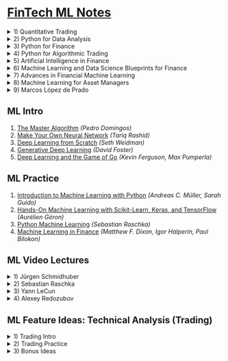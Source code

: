# [FinTech ML Notes](https://mikelaud.github.io)

<details><summary>1) Quantitative Trading</summary><p>

## [Quantitative Trading](https://www.amazon.com/Quantitative-Trading-Build-Algorithmic-Business-ebook/dp/B097QGPVND) _(Ernest P. Chan)_
[![Quantitative Trading](01-quantitative-trading/cover/penrose_tiling_320.jpg?raw=true "Quantitative Trading")](01-quantitative-trading)
[<sub><sup>(c)</sup></sub>](https://commons.wikimedia.org/wiki/File:Penrose_Tiling_(P1_over_P3).svg)

</p></details>
<details><summary>2) Python for Data Analysis</summary><p>

## [Python for Data Analysis](https://www.amazon.com/Python-Data-Analysis-Wrangling-IPython-ebook/dp/B075X4LT6K) _(Wes McKinney)_
[![Python for Data Analysis](02-python-for-data-analysis/cover/tupaia_tana_320.jpg?raw=true "Python for Data Analysis")](02-python-for-data-analysis)
[<sub><sup>(c)</sup></sub>](https://commons.wikimedia.org/wiki/File:Tupaia_tana_J_Smit.jpg)

</p></details>
<details><summary>3) Python for Finance</summary><p>

## [Python for Finance](https://www.amazon.com/Python-Finance-Mastering-Data-Driven-ebook/dp/B07L8NMW2P) _(Yves Hilpisch)_
[![Python for Finance](03-python-for-finance/cover/solenodon_cubanus_320.jpg?raw=true "Python for Finance")](03-python-for-finance)
[<sub><sup>(c)</sup></sub>](https://commons.wikimedia.org/wiki/File:Abhandlungen_der_K%C3%B6niglichen_Akademie_der_Wissenschaften_in_Berlin_(1863)_(16740609846).jpg)

</p></details>
<details><summary>4) Python for Algorithmic Trading</summary><p>

## [Python for Algorithmic Trading](https://www.amazon.com/Python-Algorithmic-Trading-Cloud-Deployment-ebook/dp/B08NC8F1WV) _(Yves Hilpisch)_
[![Python for Algorithmic Trading](04-python-for-algorithmic-trading/cover/coluber_natrix_320.jpg?raw=true "Python for Algorithmic Trading")](04-python-for-algorithmic-trading)
[<sub><sup>(c)</sup></sub>](https://commons.wikimedia.org/wiki/File:Die_Schlangen_W%C3%BCrttembergs_(Plate-_Coluber_Natrix)_BHL4389908.jpg)

</p></details>
<details><summary>5) Artificial Intelligence in Finance</summary><p>

## [Artificial Intelligence in Finance](https://www.amazon.com/Artificial-Intelligence-Finance-Python-Based-Guide-ebook/dp/B08L7232B5) _(Yves Hilpisch)_
[![Artificial Intelligence in Finance](05-artificial-intelligence-in-finance/cover/arvicola_pratensis_320.jpg?raw=true "Artificial Intelligence in Finance")](05-artificial-intelligence-in-finance)
[<sub><sup>(c)</sup></sub>](https://commons.wikimedia.org/wiki/File:Arvicola_pratensis_-_1700-1880_-_Print_-_Iconographia_Zoologica_-_Special_Collections_University_of_Amsterdam_-_UBA01_IZ20500125.tif)

</p></details>
<details><summary>6) Machine Learning and Data Science Blueprints for Finance</summary><p>

## [Machine Learning and Data Science Blueprints for Finance](https://www.amazon.com/Machine-Learning-Science-Blueprints-Finance-ebook/dp/B08KKDXNV4) _(Hariom Tatsat)_
[![Machine Learning and Data Science Blueprints for Finance](06-ml-and-ds-blueprints-for-finance/cover/coturnix_coturnix_320.jpg?raw=true "Machine Learning and Data Science Blueprints for Finance")](06-ml-and-ds-blueprints-for-finance)
[<sub><sup>(c)</sup></sub>](https://commons.wikimedia.org/wiki/File:Coturnix_coturnix_1873.jpg)

</p></details>
<details><summary>7) Advances in Financial Machine Learning</summary><p>

## [Advances in Financial Machine Learning](https://www.amazon.com/Advances-Financial-Machine-Learning-Marcos-ebook/dp/B079KLDW21) _(Marcos López de Prado)_
[![Advances in Financial Machine Learning](07-advances-in-financial-ml/cover/altair_320.jpg?raw=true "Advances in Financial Machine Learning")](07-advances-in-financial-ml)
[<sub><sup>(c)</sup></sub>](https://commons.wikimedia.org/wiki/File:Altair_8800_(RetroMadrid_2018)_b.jpg)

</p></details>
<details><summary>8) Machine Learning for Asset Managers</summary><p>

## [Machine Learning for Asset Managers](https://www.amazon.com/Machine-Learning-Managers-Elements-Quantitative-ebook/dp/B08461XP7R) _(Marcos López de Prado)_
[![Machine Learning for Asset Managers](08-ml-for-asset-managers/cover/sombrero_320.jpg?raw=true "Machine Learning for Asset Managers")](08-ml-for-asset-managers)
[<sub><sup>(c)</sup></sub>](https://commons.wikimedia.org/wiki/File:M104_ngc4594_sombrero_galaxy_hi-res.jpg)

</p></details>
<details><summary>9) Marcos López de Prado</summary><p>

## [Marcos López de Prado](https://www.quantresearch.org)
[![Marcos López de Prado](09-marcos-lopez-de-prado/cover/black_hole_320.jpg?raw=true "Marcos López de Prado")](09-marcos-lopez-de-prado)
[<sub><sup>(c)</sup></sub>](https://commons.wikimedia.org/wiki/File:Black_Holes_-_Monsters_in_Space.jpg)

</p></details>

## ML Intro
1. [The Master Algorithm](https://www.amazon.com/Master-Algorithm-Ultimate-Learning-Machine-ebook-dp-B012271YB2/dp/B012271YB2) _(Pedro Domingos)_
2. [Make Your Own Neural Network](https://www.amazon.com/gp/product/B01EER4Z4G) _(Tariq Rashid)_
3. [Deep Learning from Scratch](https://www.amazon.com/Deep-Learning-Scratch-Building-Principles-ebook/dp/B07XL53Y4C) _(Seth Weidman)_
4. [Generative Deep Learning](https://www.amazon.com/Generative-Deep-Learning-Teaching-Machines-ebook/dp/B07TWT9VN6) _(David Foster)_
5. [Deep Learning and the Game of Go](https://www.amazon.com/Deep-Learning-Game-Kevin-Ferguson-ebook/dp/B097821929) _(Kevin Ferguson, Max Pumperla)_

## ML Practice
1. [Introduction to Machine Learning with Python](https://www.amazon.com/Introduction-Machine-Learning-Python-Scientists-ebook/dp/B01M0LNE8C) _(Andreas C. Müller, Sarah Guido)_
2. [Hands-On Machine Learning with Scikit-Learn, Keras, and TensorFlow](https://www.amazon.com/Hands-Machine-Learning-Scikit-Learn-TensorFlow-ebook/dp/B07XGF2G87) _(Aurélien Géron)_
3. [Python Machine Learning](https://www.amazon.com/gp/product/B07VBLX2W7) _(Sebastian Raschka)_
4. [Machine Learning in Finance](https://www.amazon.com/Machine-Learning-Finance-Theory-Practice-ebook/dp/B08C4WLYM2) _(Matthew F. Dixon, Igor Halperin, Paul Bilokon)_

## ML Video Lectures

<details><summary>1) Jürgen Schmidhuber</summary><p>

### [Jürgen Schmidhuber](http://people.idsia.ch/~juergen) [_(LSTM inventor)_](https://en.wikipedia.org/wiki/J%C3%BCrgen_Schmidhuber)
1. [Deep Learning](https://www.youtube.com/watch?v=WgynzzThQuA) <sub><sup>[_(Глубокое обучение)_](https://www.youtube.com/watch?v=KPy3cTz4PPA)</sup></sub>
2. [Deep Feedforward Neural Networks](https://www.youtube.com/watch?v=yXGUwE-LHTQ) <sub><sup>[_(Глубокие нейросети с прямой связью)_](https://www.youtube.com/watch?v=ZJ-zT4-mIm8)</sup></sub>
3. [Long Short-Term Memory](https://www.youtube.com/watch?v=cIxlZQ5yPaY) <sub><sup>[_(Долгая краткосрочная память)_](https://www.youtube.com/watch?v=D2yW1UK8uC8)</sup></sub>
4. [Gödel Machine](https://www.youtube.com/watch?v=voczu4I3_xQ) <sub><sup>[_(Машина Гёделя)_](https://www.youtube.com/watch?v=YNCxfFIIrB8)</sup></sub>
5. [Speed Prior](https://www.youtube.com/watch?v=V2KtvlJf6fI) <sub><sup>[_(Скоростная вероятность)_](https://www.youtube.com/watch?v=xwQmrZR8K58)</sup></sub>
6. [True Artificial Intelligence will change everything](https://www.youtube.com/watch?v=-Y7PLaxXUrs)

</p></details>
<details><summary>2) Sebastian Raschka</summary><p>

### [Sebastian Raschka](https://sebastianraschka.com/)
#### Introduction to Machine Learning
- Part I: Introduction
  <details><summary>L01: What is Machine Learning</summary><p>
    
    - 1.1 [Course overview](https://www.youtube.com/watch?v=OgK8JFjkSto)
    - 1.2 [What is Machine Learning](https://www.youtube.com/watch?v=z7RT6aAt_10)
    - 1.3 [Categories of Machine Learning](https://www.youtube.com/watch?v=07Qum_mpEL0)
    - 1.4 [Notation](https://www.youtube.com/watch?v=fBEEplblFlg)
    - 1.5 [ML application](https://www.youtube.com/watch?v=3j87BZCqF2c)
    - 1.6 [ML motivation](https://www.youtube.com/watch?v=WW0U3tFhzes)
  </p></details>
  <details><summary>L02: Nearest Neighbor Methods</summary><p>
    
    - 2.1 [Introduction to NN](https://www.youtube.com/watch?v=-8ok7PuQEAk)
    - 2.2 [Nearest neighbor decision boundary](https://www.youtube.com/watch?v=zJH0qmrU-rA)
    - 2.3 [K-nearest neighbors](https://www.youtube.com/watch?v=9dawNcG_ue8)
    - 2.4 [Big O of K-nearest neighbors](https://www.youtube.com/watch?v=563R7CUxNzA)
    - 2.5 [Improving k-nearest neighbors](https://www.youtube.com/watch?v=nPFvo6T_O1w)
    - 2.6 [K-nearest neighbors in Python](https://www.youtube.com/watch?v=PtjeiDpHss8)
  </p></details>
- Part II: Computational Foundations
  <details><summary>L03: (Optional) Python Programming</summary><p>
    
    - 3.1 [Python overview](https://www.youtube.com/watch?v=MIvB1ZUDA-o)
    - 3.2 [Python setup](https://www.youtube.com/watch?v=DCvIUzW4154)
    - 3.3 [Running Python code](https://www.youtube.com/watch?v=CiEYCQ4pFJs)
  </p></details>
  <details><summary>L04: Scientific Computing in Python</summary><p>
    
    - 4.1 [Intro to NumPy](https://www.youtube.com/watch?v=I8vRP4GVs_E)
    - 4.2 [NumPy Array Construction and Indexing](https://www.youtube.com/watch?v=X9Ioj6BUT38)
    - 4.3 [NumPy Array Math and Universal Functions](https://www.youtube.com/watch?v=VuaQKtygva4)
    - 4.4 [NumPy Broadcasting](https://www.youtube.com/watch?v=FQ-IhRHZ_fA)
    - 4.5 [NumPy Advanced Indexing – Memory Views and Copies](https://www.youtube.com/watch?v=2tP_Hn5uw9I)
    - 4.6 [NumPy Random Number Generators](https://www.youtube.com/watch?v=gVlLnQU9pPc)
    - 4.7 [Reshaping NumPy Arrays](https://www.youtube.com/watch?v=4fqPkg1jYVs)
    - 4.8 [NumPy Comparison Operators and Masks](https://www.youtube.com/watch?v=ff0R9rR-yDI)
    - 4.9 [NumPy Linear Algebra Basics](https://www.youtube.com/watch?v=JgXLoBvRALA)
    - 4.10 [Matplotlib](https://www.youtube.com/watch?v=VmU8XBht1-U)
  </p></details>
  <details><summary>L05: Machine Learning with Scikit-Learn</summary><p>
    
    - 5.1 [Reading a Dataset from a Tabular Text File](https://www.youtube.com/watch?v=Vj3OnmufdjA)
    - 5.2 [Basic data handling](https://www.youtube.com/watch?v=a1JrNuLsmh4)
    - 5.3 [Object Oriented Programming & Python Classes](https://www.youtube.com/watch?v=Zrb-xhqPZF4)
    - 5.4 [Intro to Scikit-learn](https://www.youtube.com/watch?v=dpoN3eJgROM)
    - 5.5 [Scikit-learn Transformer API](https://www.youtube.com/watch?v=gQvVlkEn1hk)
    - 5.6 [Scikit-learn Pipelines](https://www.youtube.com/watch?v=MuPmbW0ln6g)
  </p></details>
- Part III: Tree-Based Methods
  <details><summary>L06: Decision Trees</summary><p>
    
    - 6.1 [Intro to Decision Trees](https://www.youtube.com/watch?v=3vZo0ApLz0A)
    - 6.2 [Recursive algorithms & Big-O](https://www.youtube.com/watch?v=hA43n9w0ImQ)
    - 6.3 [Types of decision trees](https://www.youtube.com/watch?v=z2n8kHXkwtM)
    - 6.4 [Splitting criteria](https://www.youtube.com/watch?v=a-SIt_X0_oY)
    - 6.5 [Gini & Entropy versus misclassification error](https://www.youtube.com/watch?v=cLWZVinpAu0)
    - 6.6 [Improvements & dealing with overfitting](https://www.youtube.com/watch?v=Joxm04J1Cqg)
    - 6.7 [Code Example](https://www.youtube.com/watch?v=z9FfOo9qDh4)
  </p></details>
  <details><summary>L07: Ensemble Methods</summary><p>
    
    - 7.1 [Intro to ensemble methods](https://www.youtube.com/watch?v=wVRidHbwLB0)
    - 7.2 [Majority Voting](https://www.youtube.com/watch?v=EFk21H6Q1ew)
    - 7.3 [Bagging](https://www.youtube.com/watch?v=pWSULhaZlQM)
    - 7.4 [Boosting and AdaBoost](https://www.youtube.com/watch?v=LxcGKNV5-p4)
    - 7.5 [Gradient Boosting](https://www.youtube.com/watch?v=zblsrxc7XpM)
    - 7.6 [Random Forests](https://www.youtube.com/watch?v=r5C3TUIw6Zk)
    - 7.7 [Stacking](https://www.youtube.com/watch?v=8T2emza6g80)
  </p></details>
- Part IV: Evaluation
  <details><summary>L08: Model Evaluation Part 1 – Basics: Underfitting & Overfitting</summary><p>
    
    - 8.1 [Intro to overfitting and underfitting](https://www.youtube.com/watch?v=v-7w6hWQ3FM)
    - 8.2 [Intuition behind bias and variance](https://www.youtube.com/watch?v=DCk-p6MsiWA)
    - 8.3 [Bias-Variance Decomposition of the Squared Error](https://www.youtube.com/watch?v=r25dWiyDPQA)
    - 8.4 [Bias and Variance vs Overfitting and Underfitting](https://www.youtube.com/watch?v=R13lpnXVtXo)
    - 8.5 [Bias-Variance Decomposition of the 0/1 Loss](https://www.youtube.com/watch?v=IvHZ4-yd5is)
    - 8.6 [Different Uses of the Term "Bias"](https://www.youtube.com/watch?v=AzKP6gQVoTI)
  </p></details>
  <details><summary>L09: Model Evaluation Part 2 – Resampling Methods</summary><p>
    
    - 9.1 [Introduction](https://www.youtube.com/watch?v=77V4VJJDPWw)
    - 9.2 [Holdout Evaluation](https://www.youtube.com/watch?v=miq_7lZgguE)
    - 9.3 [Holdout Model Selection](https://www.youtube.com/watch?v=KKErl_UtF2M)
    - 9.4 [ML Confidence Intervals via Normal Approximation](https://www.youtube.com/watch?v=jsvBxkvTyQg)
    - 9.5 [Resampling and Repeated Holdout](https://www.youtube.com/watch?v=1whfIOoPTlk)
    - 9.6 [Bootstrap Confidence Intervals](https://www.youtube.com/watch?v=jTva3x3Rd0s)
    - 9.7 [The .632 and .632+ Bootstrap methods](https://www.youtube.com/watch?v=wb4_dEmhhgU)
  </p></details>
  <details><summary>L10: Model Evaluation Part 3 – Cross Valdiation</summary><p>
    
    - 10.1 [Cross-validation lecture overview](https://www.youtube.com/watch?v=bcpWY251pkM)
    - 10.2 [Hyperparameters](https://www.youtube.com/watch?v=4zuIPwnQVdM)
    - 10.3 [k-fold CV for model evaluation](https://www.youtube.com/watch?v=ivVeqv4oShk)
    - 10.4 [k-fold CV for model eval. code examples](https://www.youtube.com/watch?v=GkqJLZKGFWU)
    - 10.5 [k-fold CV for model selection](https://www.youtube.com/watch?v=0fueKIB76Rk)
    - 10.6 [k-fold CV for model evaluation code examples](https://www.youtube.com/watch?v=EqQ-Sb15CT8)
    - 10.7 [k-fold CV 1-standard error method](https://www.youtube.com/watch?v=eODaLDEPtxY)
    - 10.8 [k-fold CV 1-standard error method code example](https://www.youtube.com/watch?v=bs1rvv4B-ck)
  </p></details>
  <details><summary>L11: Model Evaluation Part 4 – Statistical Tests and Algorithm Selection</summary><p>
    
    - 11.1 [Lecture Overview](https://www.youtube.com/watch?v=oTSVEWC1-E0)
    - 11.2 [McNemar’s Test for Pairwise Classifier Comparison](https://www.youtube.com/watch?v=nzznkiW8ulk)
    - 11.3 [Multiple Pairwise Comparisons](https://www.youtube.com/watch?v=cMILHEJ6JN4)
    - 11.4 [Statistical Tests for Algorithm Comparison](https://www.youtube.com/watch?v=hh3CR64otvE)
    - 11.5 [Nested CV for Algorithm Selection](https://www.youtube.com/watch?v=XXFLFWHP9Nc)
    - 11.6 [Nested CV for Algorithm Selection Code Example](https://www.youtube.com/watch?v=nuIqwnsrnH0)
  </p></details>
  <details><summary>L12: Model Evaluation Part 5 – Evaluation Metrics</summary><p>
    
    - 12.0 [Lecture Overview](https://www.youtube.com/watch?v=pGc0Ow0RpOM)
    - 12.1 [Lecture Overview](https://www.youtube.com/watch?v=07dtryhNGms)
    - 12.2 [Precision, Recall, and F1 Score](https://www.youtube.com/watch?v=yEw9oDdJkT0)
    - 12.3 [Balanced Accuracy](https://www.youtube.com/watch?v=GdSEkiArM3k)
    - 12.4 [Receiver Operating Characteristic](https://www.youtube.com/watch?v=GdSEkiArM3k)
    - 12.5 [Extending Binary Metric to Multiclass Problems](https://www.youtube.com/watch?v=K8-GOT_RtuA)
  </p></details>
#### Introduction to Deep Learning
- Part 1: Introduction
  <details><summary>L01: Introduction to deep learning</summary><p>
    
    - 1.0 [Introduction (04:26)](https://www.youtube.com/watch?v=1nqCZqDYPp0)
    - 1.1.1 [Course Overview Part 1: Motivation and Topics (16:26)](https://www.youtube.com/watch?v=6VbtJ9nn5ng)
    - 1.1.2 [Course Overview Part 2: Organization (17:34)](https://www.youtube.com/watch?v=s7ZCbKI5Exw)
    - 1.2 [What is Machine Learning? (17:42)](https://www.youtube.com/watch?v=d6oQzE4kst0)
    - 1.3.1 [Broad Categories of ML Part 1: Supervised Learning (10:55)](https://www.youtube.com/watch?v=UadzJLHJB50)
    - 1.3.2 [Broad Categories of ML Part 2: Unsupervised Learning (7:29)](https://www.youtube.com/watch?v=nHhuuUwd05g)
    - 1.3.3 [Broad Categories of ML Part 3: Reinforcement Learning (3:48)](https://www.youtube.com/watch?v=EQCZUOxGrOo)
    - 1.3.4 [Broad Categories of ML Part 4: Special Cases of Supervised Learning (10:46)](https://www.youtube.com/watch?v=B59lK5yo57M)
    - 1.4 [The Supervised Learning Workflow (17:46)](https://www.youtube.com/watch?v=nd9dhrvtIA0)
    - 1.5 [Necessary Machine Learning Notation and Jargon (22:02)](https://www.youtube.com/watch?v=o-yHLOvuh2o)
    - 1.6 [About the Practical Aspects and Tools Used in This Course (11:26)](https://www.youtube.com/watch?v=R16VmI2ZhR0)
    - 1.news-1 [Deep Learning News #1 (15:28)](https://www.youtube.com/watch?v=UAjfVRicYBM)
  </p></details>
  <details><summary>L02: The brief history of deep learning</summary><p>
    
    - 2.0 [A Brief History of Deep Learning – Lecture Overview (02:57)](https://www.youtube.com/watch?v=Ezig00nypvU)
    - 2.1 [Artificial Neurons (16:49)](https://www.youtube.com/watch?v=gbLasjwAGik)
    - 2.2 [Multilayer Networks (15:11)](https://www.youtube.com/watch?v=G7oqVqU5qsQ)
    - 2.3 [The Origins of Deep Learning (20:11)](https://www.youtube.com/watch?v=tkUCMtJd43Y)
    - 2.4 [The Deep Learning Hardware & Software Landscape (7:20)](https://www.youtube.com/watch?v=TMCNkeJGIfg)
    - 2.5 [Current Trends in Deep Learning (8:21)](https://www.youtube.com/watch?v=FpOpb-BMIH8)
  </p></details>
  <details><summary>L03: Single-layer neural networks: The perceptron algorithm</summary><p>
    
    - 3.0 [Perceptron Lecture Overview (05:02)](https://www.youtube.com/watch?v=cm_wv2QpTgc)
    - 3.1 [About Brains and Neurons (12:50)](https://www.youtube.com/watch?v=AnSDPcvtRLo)
    - 3.2 [The Perceptron Learning Rule (31:38)](https://www.youtube.com/watch?v=C8Uns9HEVXI)
    - 3.3 [Vectorization in Python (14:54)](https://www.youtube.com/watch?v=OnG2NfuC5aY)
    - 3.4 [Perceptron in Python using NumPy and PyTorch (28:42)](https://www.youtube.com/watch?v=TMCNkeJGIfg)
    - 3.5 [The Geometric Intuition Behind the Perceptron (18:43)](https://www.youtube.com/watch?v=Fj7BgxI73TA)
    - 3.news-2 [Deep Learning News #2 (25:01)](https://www.youtube.com/watch?v=TgbI3LeB1bg)
  </p></details>
- Part 2: Mathematical and computational foundations
  <details><summary>L04: Linear algebra and calculus for deep learning</summary><p>
    
    - 4.0 [Linear Algebra for Deep Learning – Lecture Overview (02:11)](https://www.youtube.com/watch?v=3mjJxu3B0zA)
    - 4.1 [Tensors in Deep Learning (13:02)](https://www.youtube.com/watch?v=JXfDlgrfOBY)
    - 4.2 [Tensors in PyTorch (28:32)](https://www.youtube.com/watch?v=zk_asBov8QI)
    - 4.3 [Vectors, Matrices, and Broadcasting (16:15)](https://www.youtube.com/watch?v=4Ehb_is-MFU)
    - 4.4 [Notational Conventions for Neural Networks (11:52)](https://www.youtube.com/watch?v=4pnoymfFiYM)
    - 4.5 [A Fully Connected (Linear) Layer in PyTorch (12:41)](https://www.youtube.com/watch?v=XswEBzNgIYc)
  </p></details>
  <details><summary>L05: Parameter optimization with gradient descent</summary><p>
    
    - 5.0 [Gradient Descent – Lecture Overview (06:28)](https://www.youtube.com/watch?v=VBOxg62CwCg)
    - 5.1 [Online, Batch, and Minibatch Mode (21:04)](https://www.youtube.com/watch?v=b4DXHd3RwqA)
    - 5.2 [Relation Between Perceptron and Linear Regression (05:20)](https://www.youtube.com/watch?v=4JB1j8eIGzI)
    - 5.3 [An Iterative Training Algorithm for Linear Regression (11:10)](https://www.youtube.com/watch?v=1QH2bVuV98A)
    - 5.4 [(Optional) Calculus Refresher I: Derivatives (17:36)](https://www.youtube.com/watch?v=tL1THESrXgI)
    - 5.5 [(Optional) Calculus Refresher II: Gradients (17:34)](https://www.youtube.com/watch?v=YPZVGSRmjLk)
    - 5.6 [Understanding Gradient Descent (26:34)](https://www.youtube.com/watch?v=L4xzybIa-bo)
    - 5.7 [Training an Adaptive Linear Neuron (Adaline)h (06:43)](https://www.youtube.com/watch?v=iLCT0i-lCsw)
    - 5.8 [Adaline Code Example (33:26)](https://www.youtube.com/watch?v=GGcaqzhKzLc)
    - 5.news-3 [Deep Learning News #3 (20:24)](https://www.youtube.com/watch?v=2I8SqKLt-Nk)
  </p></details>
  <details><summary>L06: Automatic differentiation with PyTorch</summary><p>
    
    - 6.0 [Automatic Differentiation in PyTorch – Lecture Overview (04:09)](https://www.youtube.com/watch?v=j1-r1vO2a_o)
    - 6.1 [Learning More About PyTorch (15:47)](https://www.youtube.com/watch?v=LjdiVPQ45GE)
    - 6.2 [Understanding Automatic Differentiation via Computation Graphs (22:47)](https://www.youtube.com/watch?v=oY6-i2Ybin4)
    - 6.3 [Automatic Differentiation in PyTorch (09:02)](https://www.youtube.com/watch?v=VvUz0Q9e09g)
    - 6.4 [Training ADALINE with PyTorch (23:29)](https://www.youtube.com/watch?v=00KgeJwNaZA)
    - 6.5 [A Closer Look at the PyTorch API (25:02)](https://www.youtube.com/watch?v=klc79sZ1yVc)
  </p></details>
  <details><summary>L07: Cluster and cloud computing resources</summary><p>
    
    - 7.0 [GPU resources & Google Colab (19:17)](https://www.youtube.com/watch?v=5pew4YEa1ww)
    - 7.news-4 [Deep Learning News #4 (28:09)](https://www.youtube.com/watch?v=mPC14fIO4SY)
  </p></details>
- Part 3: Introduction to neural networks
  <details><summary>L08: Multinomial logistic regression / Softmax regression</summary><p>
    
    - 8.0 [Logistic Regression – Lecture Overview (06:28)](https://www.youtube.com/watch?v=10PTpRRpRk0)
    - 8.1 [Logistic Regression as a Single-Layer Neural Network (09:15)](https://www.youtube.com/watch?v=ncZ5iSZekVQ)
    - 8.2 [Logistic Regression Loss Function (12:57)](https://www.youtube.com/watch?v=GxJe0DZvydM)
    - 8.3 [Logistic Regression Loss Derivative and Training (19:57)](https://www.youtube.com/watch?v=7rR1L7t2EnA)
    - 8.4 [Logits and Cross Entropy (06:47)](https://www.youtube.com/watch?v=icQaFxKa_J0)
    - 8.5 [Logistic Regression in PyTorch – Code Example (19:02)](https://www.youtube.com/watch?v=6igMArA6k3A)
    - 8.6 [Multinomial Logistic Regression / Softmax Regression (17:31)](https://www.youtube.com/watch?v=L0FU8NFpx4E)
    - 8.7.1 [OneHot Encoding and Multi-category Cross Entropy (15:34)](https://www.youtube.com/watch?v=4n71-tZ94yk)
    - 8.7.2 [OneHot Encoding and Multi-category Cross Entropy Code Example (15:04)](https://www.youtube.com/watch?v=5bW0vn4ISqs)
    - 8.8 [Softmax Regression Derivatives for Gradient Descent (19:38)](https://www.youtube.com/watch?v=aeM-fmcdkXU)
    - 8.9 [Softmax Regression Code Example Using PyTorch (25:39)](https://www.youtube.com/watch?v=mM6apVBXGEA)
    - 8.news-5 [Deep Learning News #5, Feb 27 2021 (30:59)](https://www.youtube.com/watch?v=ZjZ6Yph5c2E)
  </p></details>
  <details><summary>L09: Multilayer perceptrons and backpropration</summary><p>
    
    - 9.0 [Multilayer Perceptrons – Lecture Overview (03:54)](https://www.youtube.com/watch?v=jD6IKpqSJM4)
    - 9.1 [Multilayer Perceptron Architecture (24:24)](https://www.youtube.com/watch?v=IUylp47hNA0)
    - 9.2 [Nonlinear Activation Functions (22:50)](https://www.youtube.com/watch?v=-_7W0KE8Ykg)
    - 9.3.1 [Multilayer Perceptron Code Part 1/3 (10:00)](https://www.youtube.com/watch?v=zNyEzACInRg)
    - 9.3.2 [Multilayer Perceptron in PyTorch Part 2/3 (Jupyter Notebook) (08:31)](https://www.youtube.com/watch?v=Ycp4Si89s5Q)
    - 9.3.3 [Multilayer Perceptron in PyTorch Part 3/3 (Script Setup) (13:36)](https://www.youtube.com/watch?v=cDbQgQv_Yz0)
    - 9.4 [Overfitting and Underfitting (31:09)](https://www.youtube.com/watch?v=hFGZyDVNgS4)
    - 9.5.1 [Cats & Dogs and Custom Data Loaders (16:48)](https://www.youtube.com/watch?v=RQIAmvElu1g)
    - 9.5.2 [Custom DataLoaders in PyTorch (Code Example) (29:29)](https://www.youtube.com/watch?v=hPzJ8H0Jtew)
    - 9.news-6 [Deep Learning News #6 (36:13)](https://www.youtube.com/watch?v=0J2b31KIIXs)
  </p></details>
  <details><summary>L10: Regularization to avoid overfitting</summary><p>
    
    - 10.0 [Regularization Methods for Neural Networks – Lecture Overview (11:09)](https://www.youtube.com/watch?v=Va4K-wYh_p8)
    - 10.1 [Techniques for Reducing Overfitting (12:17)](https://www.youtube.com/watch?v=KOBmBjlMVAE)
    - 10.2 [Data Augmentation in PyTorch (14:31)](https://www.youtube.com/watch?v=qLIosWyrh9Q)
    - 10.3 [Early Stopping (04:07)](https://www.youtube.com/watch?v=YA1OdkiHJBY)
    - 10.4 [L2 Regularization for Neural Nets (15:48)](https://www.youtube.com/watch?v=uu2X47cSLmM)
    - 10.5.1 [The Main Concept Behind Dropout (11:07)](https://www.youtube.com/watch?v=IHrZNBsgtwU)
    - 10.5.2 [Dropout Co-Adaptation Interpretation (03:50)](https://www.youtube.com/watch?v=GAE8dpDWo6E)
    - 10.5.3 [(Optional) Dropout Ensemble Interpretation (09:10)](https://www.youtube.com/watch?v=4We9G5jgKvI)
    - 10.5.4 [Dropout in PyTorch (12:04)](https://www.youtube.com/watch?v=kma-4wqp_-k)
  </p></details>
  <details><summary>L11: Input normalization and weight initialization</summary><p>
    
    - 11.0 [Input Normalization and Weight Initialization – Lecture Overview (02:52)](https://www.youtube.com/watch?v=xk6qb2IePaE)
    - 11.1 [Input Normalization (08:03)](https://www.youtube.com/watch?v=jzJactQXFDk)
    - 11.2 [How BatchNorm Works (15:14)](https://www.youtube.com/watch?v=34PDIFvvESc)
    - 11.3 [BatchNorm in PyTorch (08:44)](https://www.youtube.com/watch?v=8AUDn7iF2DY)
    - 11.4 [Why BatchNorm Works (23:37)](https://www.youtube.com/watch?v=uI19wIdzh9M)
    - 11.5 [Weight Initialization – Why Do We Care? (06:00)](https://www.youtube.com/watch?v=RsX01aYbQdI)
    - 11.6 [Xavier Glorot and Kaiming He Initialization (12:21)](https://www.youtube.com/watch?v=ScWTYHQra5E)
    - 11.7 [Weight Initialization in PyTorch (07:36)](https://www.youtube.com/watch?v=nA6oEAE9IVc)
    - 11.news-7 [Deep Learning News #7 (23:33)](https://www.youtube.com/watch?v=X5cEwDRh0Lk)
  </p></details>
  <details><summary>L12: Learning rates and advanced optimization algorithms</summary><p>
    
    - 12.0 [Improving Gradient Descent-based Optimization – Lecture Overview (06:19)](https://www.youtube.com/watch?v=7RhNXYqDBfU)
    - 12.1 [Learning Rate Decay (17:07)](https://www.youtube.com/watch?v=Owm1H0ukjS4)
    - 12.2 [Learning Rate Schedulers in PyTorch (14:38)](https://www.youtube.com/watch?v=tB1rz4L93JA)
    - 12.3 [SGD with Momentum (09:05)](https://www.youtube.com/watch?v=gMxvefj0YAM)
    - 12.4 [Adam: Combining Adaptive Learning Rates and Momentum (15:33)](https://www.youtube.com/watch?v=eUOvUIRPSX8)
    - 12.5 [Choosing Different Optimizers in PyTorch (06:01)](https://www.youtube.com/watch?v=RsX01aYbQdI)
    - 12.6 [Additional Topics and Research on Optimization Algorithms (12:04)](https://www.youtube.com/watch?v=7yoAocFiUh8)
  </p></details>
- Part 4: Deep learning for computer vision and language modeling
  <details><summary>L13: Introduction to convolutional neural networks</summary><p>
    
    - 13.0 [Introduction to Convolutional Networks – Lecture Overview (05:25)](https://www.youtube.com/watch?v=i-Ngb6tn_KM)
    - 13.1 [Common Applications of CNNs (09:34)](https://www.youtube.com/watch?v=I5B7pgSEMhE)
    - 13.2 [Challenges of Image Classification (07:44)](https://www.youtube.com/watch?v=0FtJbmuUdFo)
    - 13.3 [Convolutional Neural Network Basics (18:39)](https://www.youtube.com/watch?v=7fWOE-z8YgY)
    - 13.4 [Convolutional Filters and Weight-Sharing (20:19)](https://www.youtube.com/watch?v=ryJ6Bna-ZNU)
    - 13.5 [Cross-correlation vs. Convolution (10:37)](https://www.youtube.com/watch?v=ICWHhxox1ho)
    - 13.news-8 [Deep Learning News #8 (18:02)](https://www.youtube.com/watch?v=AxKPjkBP2t4)
    - 13.6 [CNNs & Backpropagation (05:54)](https://www.youtube.com/watch?v=-SwKNK9MIUU)
    - 13.7 [CNN Architectures & AlexNet (20:17)](https://www.youtube.com/watch?v=-IHxe4-09e4)
    - 13.8 [What a CNN Can See (13:42)](https://www.youtube.com/watch?v=PRFP5YC3u7g)
    - 13.9.1 [LeNet-5 in PyTorch (13:11)](https://www.youtube.com/watch?v=ye5k82FQC7I)
    - 13.9.2 [Saving and Loading Models in PyTorch (05:44)](https://www.youtube.com/watch?v=vB_Y04gsyBI)
    - 13.9.3 [AlexNet in PyTorch (15:15)](https://www.youtube.com/watch?v=mlXRVuD_HEg)
    - 13.news-9 [Deep Learning News #9 (28:09)](https://www.youtube.com/watch?v=Nm4Y4Pd1mg0)
  </p></details>
  <details><summary>L14: Convolutional neural networks architectures</summary><p>
    
    - 14.0 [Convolutional Neural Networks Architectures – Lecture Overview (06:18)](https://www.youtube.com/watch?v=1A6HViSXaqQ)
    - 14.1 [Convolutions and Padding (11:14)](https://www.youtube.com/watch?v=I5B7pgSEMhE)
    - 14.2 [Spatial Dropout and BatchNorm (06:46)](https://www.youtube.com/watch?v=TGqqTgn4cAg)
    - 14.3 [Architecture Overview (03:23)](https://www.youtube.com/watch?v=WyXO762G2_A)
    - 14.3.1.1 [VGG16 Overview (06:05)](https://www.youtube.com/watch?v=YcmNIOyfdZQ)
    - 14.3.1.2 [VGG16 in PyTorch (15:52)](https://www.youtube.com/watch?v=PlFiRPdBEAo)
    - 14.3.2.1 [ResNet Overview (14:41)](https://www.youtube.com/watch?v=q_IlqYlYhlo)
    - 14.3.2.2 [ResNet-34 in PyTorch (18:47)](https://www.youtube.com/watch?v=JG_ODvnlgjY)
    - 14.4.1 [Replacing Max-Pooling with Convolutional Layers (08:19)](https://www.youtube.com/watch?v=Lq83NFkkJCk)
    - 14.4.2 [All-Convolutional Network in PyTorch (08:17)](https://www.youtube.com/watch?v=A5dC5yuPXwo)
    - 14.5 [Convolutional Instead of Fully Connected Layers (14:33)](https://www.youtube.com/watch?v=rqLjZ8k4va8)
    - 14.6.1 [Transfer Learning (07:38)](https://www.youtube.com/watch?v=OkQRtm9JY1k)
    - 14.6.2 [Transfer Learning in PyTorch (11:35)](https://www.youtube.com/watch?v=FaW9JCSJn2s)
    - 14.news-10 [Deep Learning News #10 (20:55)](https://www.youtube.com/watch?v=sZT4XZkptP8)
  </p></details>
  <details><summary>L15: Introduction to recurrent neural networks</summary><p>
    
    - 15.0 [Introduction to Recurrent Neural Networks – Lecture Overview (03:58)](https://www.youtube.com/watch?v=q5YxK17tRm0)
    - 15.1 [Different Methods for Working With Text Data (15:57)](https://www.youtube.com/watch?v=kwmZtkzB4e0)
    - 15.2 [Sequence Modeling with RNNs (13:39)](https://www.youtube.com/watch?v=5fdy-hBeWCI)
    - 15.3 [Different Types of Sequence Modeling Tasks (04:31)](https://www.youtube.com/watch?v=Ed8GTvkzkZE)
    - 15.4 [Backpropagation Through Time Overview (09:33)](https://www.youtube.com/watch?v=0XdPIqi0qpg)
    - 15.5 [Long Short-Term Memory (16:58)](https://www.youtube.com/watch?v=k6fSgUaWUF8)
    - 15.6 [RNNs for Classification: A Many-to-One Word RNN (29:06)](https://www.youtube.com/watch?v=TI4HRR3Hd9A)
    - 15.7 [An RNN Sentiment Classifier in PyTorch (40:00)](https://www.youtube.com/watch?v=KgrdifrlDxg)
  </p></details>
- Part 5: Deep generative models
  <details><summary>L16: Autoencoders</summary><p>
    
    - 16.0 [Introduction to Autoencoders – Lecture Overview (04:45)](https://www.youtube.com/watch?v=9Ujv_IoBtF4)
    - 16.1 [Dimensionality Reduction (09:39)](https://www.youtube.com/watch?v=UgOHupaIfcA)
    - 16.2 [A Fully-Connected Autoencoder (16:34)](https://www.youtube.com/watch?v=8O_FDPIlj1s)
    - 16.3 [Convolutional Autoencoders & Transposed Convolutions (16:07)](https://www.youtube.com/watch?v=ilkSwsggSNM)
    - 16.4 [A Convolutional Autoencoder in PyTorch (15:20)](https://www.youtube.com/watch?v=345wRyqKkQ0)
    - 16.5 [Other Types of Autoencoders (5:33)](https://www.youtube.com/watch?v=k6fSgUaWUF8)
  </p></details>
  <details><summary>L17: Variational autoencoders</summary><p>
    
    - 17.0 [Intro to Varaiational Autoencoders – Lecture Overview (03:16)](https://www.youtube.com/watch?v=UnImUYOdWgk)
    - 17.1 [Variational Autoencoder Overview (05:23)](https://www.youtube.com/watch?v=H2XgdND0DV4)
    - 17.2 [Sampling from a Variational Autoencoder (09:26)](https://www.youtube.com/watch?v=YgSWrafXI8U)
    - 17.3 [The Log-Var Trick (07:34)](https://www.youtube.com/watch?v=pmvo0S3-G-I)
    - 17.4 [Variational Autoencoder Loss Function (12:16)](https://www.youtube.com/watch?v=ywYuZrLENH0)
    - 17.5 [A Variational Autoencoder for Handwritten Digits in PyTorch (23:12)](https://www.youtube.com/watch?v=afNuE5z2CQ8)
    - 17.6 [A Variational Autoencoder for Face Images in PyTorch (10:05)](https://www.youtube.com/watch?v=sul2ExoUrnw)
    - 17.7 [VAE Latent Space Arithmetic in PyTorch – Making People Smile (11:54)](https://www.youtube.com/watch?v=EfFr87ARDF0)
  </p></details>
  <details><summary>L18: Introduction to generative adversarial networks</summary><p>
    
    - 18.0 [Introduction to Generative Adversarial Networks – Lecture Overview (05:14)](https://www.youtube.com/watch?v=OnoPaZaKoS8)
    - 18.1 [The Main Idea Behind GANs (10:42)](https://www.youtube.com/watch?v=-Zi5SReze6U)
    - 18.2 [The GAN Objective (26:25)](https://www.youtube.com/watch?v=m_H6viKCTEE)
    - 18.3 [Modifying the GAN Loss Function for Practical Use (18:45)](https://www.youtube.com/watch?v=ILpC3b-819Q)
    - 18.4 [A GAN for Generating Handwritten Digits in PyTorch (22:45)](https://www.youtube.com/watch?v=cTlxZ1FO1mY)
    - 18.5 [Tips and Tricks to Make GANs Work (17:13)](https://www.youtube.com/watch?v=_cUdjPdbldQ)
    - 18.6 [A DCGAN for Generating Face Images in PyTorch (12:42)](https://www.youtube.com/watch?v=5fs9PMzrVig)
  </p></details>
  <details><summary>L19: Self-attention and transformer networks</summary><p>
    
    - 19.0 [RNNs & Transformers for Sequence-to-Sequence Modeling – Lecture Overview (03:05)](https://www.youtube.com/watch?v=DlWTTrHa8bI)
    - 19.1 [Sequence Generation with Word and Character RNNs (17:43)](https://www.youtube.com/watch?v=fSBw6TrePPg)
    - 19.2.1 [Implementing a Character RNN in PyTorch (Concepts) (09:19)](https://www.youtube.com/watch?v=PFcWQkGP4lU)
    - 19.2.2 [Implementing a Character RNN in PyTorch (Code Example) (25:56)](https://www.youtube.com/watch?v=tL5puCeDr-o)
    - 19.3 [RNNs with an Attention Mechanism (22:18)](https://www.youtube.com/watch?v=mDZil99CtSU)
    - 19.4.1 [Using Attention Without the RNN – A Basic Form of Self-Attention (16:10)](https://www.youtube.com/watch?v=i_pfHD4P_wg)
    - 19.4.2 [Self-Attention and Scaled Dot-Product Attention (16:08)](https://www.youtube.com/watch?v=0PjHri8tc1c)
    - 19.4.3 [Multi-Head Attention (07:36)](https://www.youtube.com/watch?v=A1eUVxscNq8)
    - 19.5.1 [The Transformer Architecture (22:36)](https://www.youtube.com/watch?v=tstbZXNCfLY)
    - 19.5.2.1 [Some Popular Transformer Models: BERT, GPT, and BART – Overview (08:40)](https://www.youtube.com/watch?v=iFhYwEi03Ew)
    - 19.5.2.2 [GPT-v1: Generative Pre-Trained Transformer (09:53)](https://www.youtube.com/watch?v=LOCzBgSV4tQ)
    - 19.5.2.3 [BERT: Bidirectional Encoder Representations from Transformers (18:30)](https://www.youtube.com/watch?v=_BFp4kjSB-I)
    - 19.5.2.4 [GPT-v2: Language Models are Unsupervised Multitask Learners (09:02)](https://www.youtube.com/watch?v=BXv1m9Asl7I)
    - 19.5.2.5 [GPT-v3: Language Models are Few-Shot Learners (06:40)](https://www.youtube.com/watch?v=wYdKn-X4MhY)
    - 19.5.2.6 [BART: Combining Bidirectional and Auto-Regressive Transformers (10:15)](https://www.youtube.com/watch?v=1JBMCG8rW18)
    - 19.5.2.7 [Closing Words – The Recent Growth of Language Transformers (06:09)](https://www.youtube.com/watch?v=OyqIuxMmLRg)
    - 19.6 [DistilBert Movie Review Classifier in PyTorch (17:57)](https://www.youtube.com/watch?v=emDmznRlsWw)
  </p></details>

</p></details>
<details><summary>3) Yann LeCun</summary><p>
  
### [NYU Deep Learning SP21](https://www.youtube.com/playlist?list=PLLHTzKZzVU9e6xUfG10TkTWApKSZCzuBI)
1. 01: [History and resources](https://www.youtube.com/watch?v=mTtDfKgLm54&list=PLLHTzKZzVU9e6xUfG10TkTWApKSZCzuBI&index=1)
2. 01L: [Gradient descent and the backpropagation algorithm](https://www.youtube.com/watch?v=nTlCqaL7fCY&list=PLLHTzKZzVU9e6xUfG10TkTWApKSZCzuBI&index=2)
- 03-02: [Neural nets: rotation and squashing](https://www.youtube.com/watch?v=0TdAmZUMj2k&list=PLLHTzKZzVU9e6xUfG10TkTWApKSZCzuBI&index=3)
- 04-02L: [Modules and architectures](https://www.youtube.com/watch?v=IYQN3i7dJIQ&list=PLLHTzKZzVU9e6xUfG10TkTWApKSZCzuBI&index=4)
- 05-03: [Tools, classification with neural nets, PyTorch implementation](https://www.youtube.com/watch?v=EyKiYVwrdjE&list=PLLHTzKZzVU9e6xUfG10TkTWApKSZCzuBI&index=5)
- 06-03L: [Parameter sharing: recurrent and convolutional nets](https://www.youtube.com/watch?v=7dU3TFBJl-0&list=PLLHTzKZzVU9e6xUfG10TkTWApKSZCzuBI&index=6)
- 07-04L: [ConvNet in practice](https://www.youtube.com/watch?v=-wz_vADGbtE&list=PLLHTzKZzVU9e6xUfG10TkTWApKSZCzuBI&index=7)
- 08-04.1: [Natural signals properties and the convolution](https://www.youtube.com/watch?v=KvvNkE2vQVk&list=PLLHTzKZzVU9e6xUfG10TkTWApKSZCzuBI&index=8)
- 09-04.2: [Recurrent neural networks, vanilla and gated (LSTM)](https://www.youtube.com/watch?v=5KSGNomPJTE&list=PLLHTzKZzVU9e6xUfG10TkTWApKSZCzuBI&index=9)
- 10-05L: [Joint embedding method and latent variable energy based models (LV-EBMs)](https://www.youtube.com/watch?v=xIn-Czj1g2Q&list=PLLHTzKZzVU9e6xUfG10TkTWApKSZCzuBI&index=10)
- 11-05.1: [Latent Variable Energy Based Models (LV-EBMs), inference](https://www.youtube.com/watch?v=xA_OPjRby5g&list=PLLHTzKZzVU9e6xUfG10TkTWApKSZCzuBI&index=11)
- 12-05.2: [But what are these EBMs used for?](https://www.youtube.com/watch?v=eJeJWWEo7cE&list=PLLHTzKZzVU9e6xUfG10TkTWApKSZCzuBI&index=12)
- 13-06L: [Latent variable EBMs for structured prediction](https://www.youtube.com/watch?v=8u2s64ZtmiA&list=PLLHTzKZzVU9e6xUfG10TkTWApKSZCzuBI&index=13)
- 14-06: [Latent Variable Energy Based Models (LV-EBMs), training](https://www.youtube.com/watch?v=XIMaWj5YjOQ&list=PLLHTzKZzVU9e6xUfG10TkTWApKSZCzuBI&index=14)
- 15-07L: [PCA, AE, K-means, Gaussian mixture model, sparse coding, and intuitive VAE](https://www.youtube.com/watch?v=AOFUZZZ6KyU&list=PLLHTzKZzVU9e6xUfG10TkTWApKSZCzuBI&index=15)
- 16-07: [Unsupervised learning: autoencoding the targets](https://www.youtube.com/watch?v=IuXsG3sN3zY&list=PLLHTzKZzVU9e6xUfG10TkTWApKSZCzuBI&index=16)
- 17-08L: [Self-supervised learning and variational inference](https://www.youtube.com/watch?v=bdebHVF__mo&list=PLLHTzKZzVU9e6xUfG10TkTWApKSZCzuBI&index=17)
- 18-08: [From LV-EBM to target prop to (vanilla, denoising, contractive, variational) autoencoder](https://www.youtube.com/watch?v=PpcN-F7ovK0&list=PLLHTzKZzVU9e6xUfG10TkTWApKSZCzuBI&index=18)
- 19-09L: [Differentiable associative memories, attention, and transformers](https://www.youtube.com/watch?v=AQtPoDnauq4&list=PLLHTzKZzVU9e6xUfG10TkTWApKSZCzuBI&index=19)
- 20-09: [AE, DAE, and VAE with PyTorch; generative adversarial networks (GAN) and code](https://www.youtube.com/watch?v=bZF4N8HR1cc&list=PLLHTzKZzVU9e6xUfG10TkTWApKSZCzuBI&index=20)
- 21-10L: [Self-supervised learning in computer vision](https://www.youtube.com/watch?v=8L10w1KoOU8&list=PLLHTzKZzVU9e6xUfG10TkTWApKSZCzuBI&index=21)
- 22-10: [Self / cross, hard / soft attention and the Transformer](https://www.youtube.com/watch?v=fEVyfT-gLqQ&list=PLLHTzKZzVU9e6xUfG10TkTWApKSZCzuBI&index=22)
- 23-11L: [Speech recognition and Graph Transformer Networks](https://www.youtube.com/watch?v=Of9s8epjflU&list=PLLHTzKZzVU9e6xUfG10TkTWApKSZCzuBI&index=23)
- 24-11: [Graph Convolutional Networks (GCNs)](https://www.youtube.com/watch?v=lWUh7jzhQ1Q&list=PLLHTzKZzVU9e6xUfG10TkTWApKSZCzuBI&index=24)
- 25-12L: [Low resource machine translation](https://www.youtube.com/watch?v=fR42OOy9ROo&list=PLLHTzKZzVU9e6xUfG10TkTWApKSZCzuBI&index=25)
- 26-12: [Planning and control](https://www.youtube.com/watch?v=wTg6qJlXkok&list=PLLHTzKZzVU9e6xUfG10TkTWApKSZCzuBI&index=26)
- 27-13L: [Optimisation for Deep Learning](https://www.youtube.com/watch?v=n1w5b5rTFv0&list=PLLHTzKZzVU9e6xUfG10TkTWApKSZCzuBI&index=27)
- 28-13: [The Truck Backer-Upper](https://www.youtube.com/watch?v=C4iSZ3IJU-w&list=PLLHTzKZzVU9e6xUfG10TkTWApKSZCzuBI&index=28)
- 29-14L: [Lagrangian backpropagation, final project winners, and Q&A session](https://www.youtube.com/watch?v=MJfnamMFylo&list=PLLHTzKZzVU9e6xUfG10TkTWApKSZCzuBI&index=29)
- 30-14: [Prediction and Planning Under Uncertainty](https://www.youtube.com/watch?v=DJgloa244ZQ&list=PLLHTzKZzVU9e6xUfG10TkTWApKSZCzuBI&index=30)
 
### [NYU Deep Learning SP20](https://www.youtube.com/playlist?list=PLLHTzKZzVU9eaEyErdV26ikyolxOsz6mq)

</p></details>
<details><summary>4) Alexey Redozubov</summary><p>

  
### [Alexey Redozubov](https://www.youtube.com/user/aldrd)
1. [Возможен ли искусственный интеллект?](https://www.youtube.com/watch?v=VJBhH299-Rs)
2. [Что такое сознание и какова его природа?](https://www.youtube.com/watch?v=FDYikQOKKKk)
3. [Возможен ли искусственный интеллект без эмоций?](https://www.youtube.com/watch?v=Pe1MYj7mceI)
4. [Как работает человеческая память?](https://www.youtube.com/watch?v=sf15hC8SuEE)
5. [Трансгуманизм](https://www.youtube.com/watch?v=93DYvd3ar0Q)

</p></details>

## ML Feature Ideas: Technical Analysis (Trading)

<details><summary>1) Trading Intro</summary><p>

### 1) Trading Intro
  - [The New Trading for a Living](https://www.amazon.com/gp/product/B00MFPZAWG) _(Alexander Elder)_
  - [Come Into My Trading Room](https://www.amazon.com/gp/product/B000VIBV3Q) _(Alexander Elder)_
  - [The New Sell and Sell Short](https://www.amazon.com/gp/product/B004PGMI14) _(Alexander Elder)_

</p></details>
<details><summary>2) Trading Practice</summary><p>
  
### 2) Trading Practice
  - [High Probability Trading Strategies](https://www.amazon.com/High-Probability-Trading-Strategies-Tactics-ebook-dp-B001KAM6U6/dp/B001KAM6U6) _(Robert C. Miner)_
  - [Building Winning Algorithmic Trading Systems](https://www.amazon.com/Building-Winning-Algorithmic-Trading-Systems-ebook/dp/B00JUUZU2E) _(Kevin J. Davey)_

</p></details>
<details><summary>3) Bonus Ideas</summary><p>

### 3) Bonus Ideas
#### Bonus Ideas: West
  - [The New Science of Technical Analysis](https://www.amazon.com/gp/product/B000WLLWMC) _(Thomas R. DeMark)_
  - [Long-Term Secrets to Short-Term Trading](https://www.amazon.com/Long-Term-Secrets-Short-Term-Trading-Wiley-ebook/dp/B0062ZNIHO) _(Larry Williams)_
#### Bonus Ideas: East
  - [Japanese Candlestick Charting Techniques](https://www.amazon.com/Japanese-Candlestick-Charting-Techniques-Contemporary-ebook-dp-B00CS74GBM/dp/B00CS74GBM) _(Steve Nison)_
  - [Candlestick Charting Explained](https://www.amazon.com/gp/product/B003WJR5PE) _(Gregory L. Morris)_
  - [Beyond Candlesticks](https://www.amazon.com/gp/product/B001GAOSGU) _(Steve Nison)_
#### Bonus Ideas: DSP
  - [Rocket Science for Traders](https://www.amazon.com/gp/product/B000VXHCMU) _(John F. Ehlers)_
  - [Cybernetic Analysis for Stocks and Futures](https://www.amazon.com/gp/product/B0096CCRG8) _(John F. Ehlers)_
  - [Cycle Analytics for Traders](https://www.amazon.com/gp/product/B00H9D2DE2) _(John F. Ehlers)_
 
</p></details>
